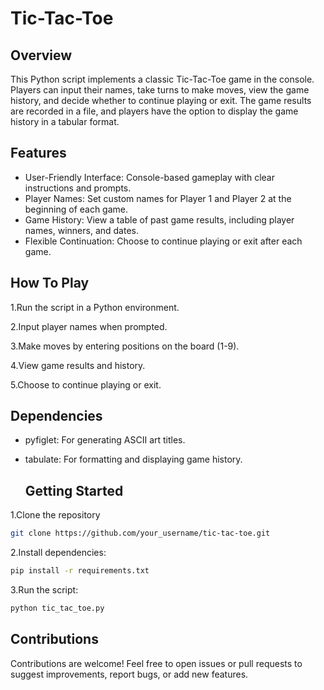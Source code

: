 # Tic-Tac-Toe

## Overview
This Python script implements a classic Tic-Tac-Toe game in the console. Players can input their names, take turns to make moves, view the game history, and decide whether to continue playing or exit. The game results are recorded in a file, and players have the option to display the game history in a tabular format.

## Features

- User-Friendly Interface: Console-based gameplay with clear instructions and prompts.
- Player Names: Set custom names for Player 1 and Player 2 at the beginning of each game.
- Game History: View a table of past game results, including player names, winners, and dates.
- Flexible Continuation: Choose to continue playing or exit after each game.
  
## How To Play

1.Run the script in a Python environment.

2.Input player names when prompted.

3.Make moves by entering positions on the board (1-9).

4.View game results and history.

5.Choose to continue playing or exit.

## Dependencies

- pyfiglet: For generating ASCII art titles.
- tabulate: For formatting and displaying game history.

  ## Getting Started

1.Clone the repository
````bash
git clone https://github.com/your_username/tic-tac-toe.git
````
2.Install dependencies:
````bash
pip install -r requirements.txt
````
3.Run the script:
````bash
python tic_tac_toe.py
````

## Contributions

Contributions are welcome! Feel free to open issues or pull requests to suggest improvements, report bugs, or add new features.
